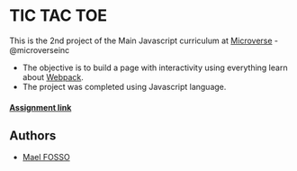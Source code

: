 # TIC TAC TOE

This is the 2nd project of the Main Javascript curriculum at [Microverse](https://www.microverse.org/) - @microverseinc

* The objective is to build a page with interactivity using everything learn about [Webpack](webpack.js.org).
* The project was completed using Javascript language.

#### [Assignment link](https://www.theodinproject.com/courses/javascript/lessons/restaurant-page)


## Authors

- [Mael FOSSO](https://github.com/maelfosso)

